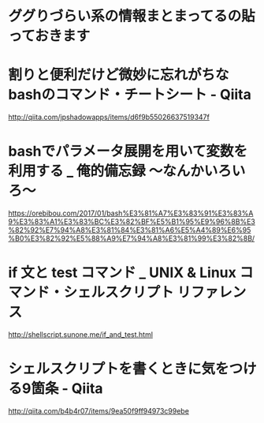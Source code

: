 # ググりづらい系の情報まとまってるの貼っておきます

# 割りと便利だけど微妙に忘れがちなbashのコマンド・チートシート - Qiita
http://qiita.com/jpshadowapps/items/d6f9b55026637519347f

# bashでパラメータ展開を用いて変数を利用する _ 俺的備忘録 〜なんかいろいろ〜
https://orebibou.com/2017/01/bash%E3%81%A7%E3%83%91%E3%83%A9%E3%83%A1%E3%83%BC%E3%82%BF%E5%B1%95%E9%96%8B%E3%82%92%E7%94%A8%E3%81%84%E3%81%A6%E5%A4%89%E6%95%B0%E3%82%92%E5%88%A9%E7%94%A8%E3%81%99%E3%82%8B/

# if 文と test コマンド _ UNIX & Linux コマンド・シェルスクリプト リファレンス
http://shellscript.sunone.me/if_and_test.html

# シェルスクリプトを書くときに気をつける9箇条 - Qiita
http://qiita.com/b4b4r07/items/9ea50f9ff94973c99ebe

